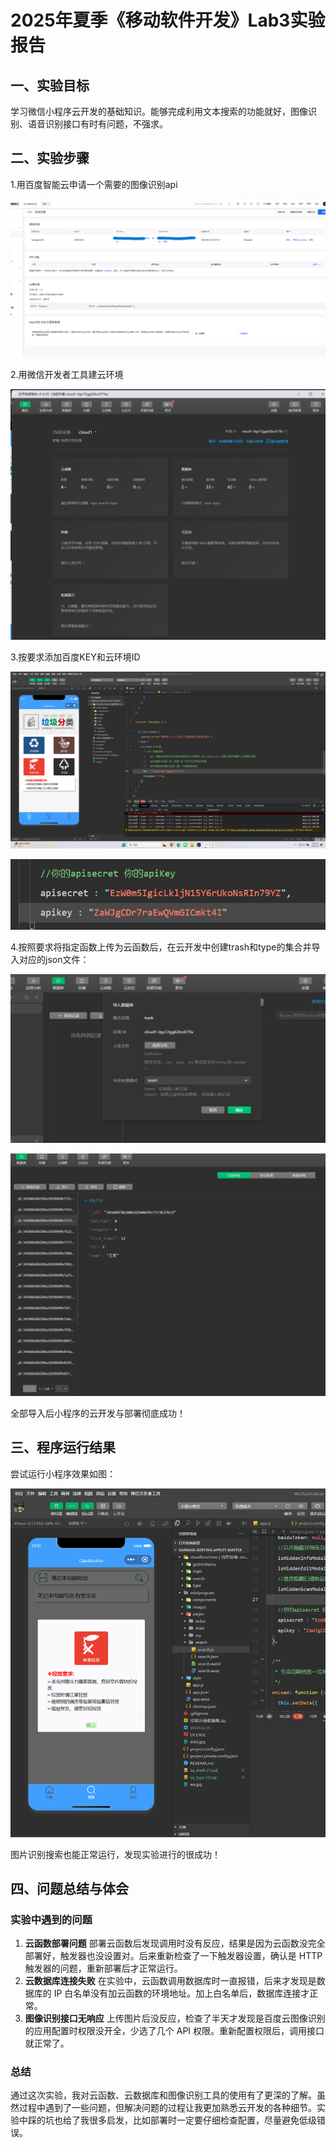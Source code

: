 # 2025年夏季《移动软件开发》Lab3实验报告

## **一、实验目标**

学习微信小程序云开发的基础知识。能够完成利用文本搜索的功能就好，图像识别、语音识别接口有时有问题，不强求。

## 二、实验步骤

1.用百度智能云申请一个需要的图像识别api

![image-20250901233954789](lab3/image-20250901233954789.png)

2.用微信开发者工具建云环境

![image-20250901234016783](lab3/image-20250901234016783.png)

3.按要求添加百度KEY和云环境ID

![image-20250901224316670](./lab3/image-20250901224316670.png)

![image-20250901234112652](lab3/image-20250901234112652.png)

4.按照要求将指定函数上传为云函数后，在云开发中创建trash和type的集合并导入对应的json文件：

![image-20250901231003541](lab3/image-20250901231003541.png)

![image-20250901231113645](lab3/image-20250901231113645.png)

全部导入后小程序的云开发与部署彻底成功！

## 三、程序运行结果

尝试运行小程序效果如图：

![image-20250901234249047](lab3/image-20250901234249047.png)

图片识别搜索也能正常运行，发现实验进行的很成功！

## 四、问题总结与体会

### 实验中遇到的问题

1. **云函数部署问题**
    部署云函数后发现调用时没有反应，结果是因为云函数没完全部署好，触发器也没设置对。后来重新检查了一下触发器设置，确认是 HTTP 触发器的问题，重新部署后才正常运行。
2. **云数据库连接失败**
    在实验中，云函数调用数据库时一直报错，后来才发现是数据库的 IP 白名单没有加云函数的环境地址。加上白名单后，数据库连接才正常。
3. **图像识别接口无响应**
    上传图片后没反应，检查了半天才发现是百度云图像识别的应用配置时权限没开全，少选了几个 API 权限。重新配置权限后，调用接口就正常了。

### 总结

通过这次实验，我对云函数、云数据库和图像识别工具的使用有了更深的了解。虽然过程中遇到了一些问题，但解决问题的过程让我更加熟悉云开发的各种细节。实验中踩的坑也给了我很多启发，比如部署时一定要仔细检查配置，尽量避免低级错误。